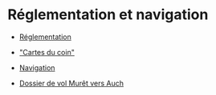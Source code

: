 # Réglementation et navigation

* [Réglementation](../themes/support/BIA-REGLEMENTATION-TOURNEFEUILLE.pdf)
* ["Cartes du coin"](../themes/support/TLS-CHARTS.pdf)

* [Navigation](../themes/support/navigation.pdf)
* [Dossier de vol Murêt vers Auch](../themes/support/Dossier-LFBR-LFDH.pdf)